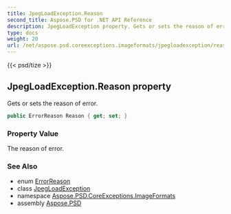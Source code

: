```yaml
---
title: JpegLoadException.Reason
second_title: Aspose.PSD for .NET API Reference
description: JpegLoadException property. Gets or sets the reason of error
type: docs
weight: 20
url: /net/aspose.psd.coreexceptions.imageformats/jpegloadexception/reason/
---
```

{{< psd/tize >}}
## JpegLoadException.Reason property

Gets or sets the reason of error.

```csharp
public ErrorReason Reason { get; set; }
```

### Property Value

The reason of error.

### See Also

* enum [ErrorReason](../../jpegloadexception.errorreason/)
* class [JpegLoadException](../)
* namespace [Aspose.PSD.CoreExceptions.ImageFormats](../../../aspose.psd.coreexceptions.imageformats/)
* assembly [Aspose.PSD](../../../)


